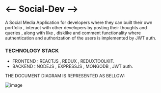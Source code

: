 # <-- Social-Dev -->
A Social Media Application for developers where they can built their own portfolio , interact with other developers by posting their thoughts and queries , along with like , disklike and comment functionality where authentication and authorization of the users is implemented by JWT auth.


### TECHNOLOGY STACK

* FRONTEND : REACTJS , REDUX , REDUXTOOLKIT.
* BACKEND  : NODEJS , EXPRESSJS , MONGODB , JWT auth.



THE DOCUMENT DIAGRAM IS REPRESENTED AS BELLOW:

![image](https://user-images.githubusercontent.com/65534202/192114652-8c9c1901-bb38-4cce-a88d-5a070f9236b7.png)


